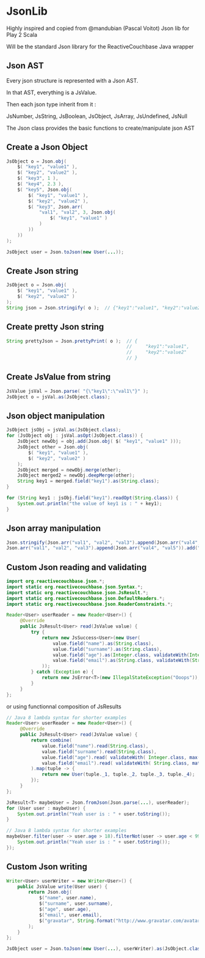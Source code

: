 JsonLib
======================================

Highly inspired and copied from @mandubian (Pascal Voitot) Json lib for Play 2 Scala

Will be the standard Json library for the ReactiveCouchbase Java wrapper

Json AST
--------------------

Every json structure is represented with a Json AST.

In that AST, everything is a JsValue.

Then each json type inherit from it :

JsNumber, JsString, JsBoolean, JsObject, JsArray, JsUndefined, JsNull

The Json class provides the basic functions to create/manipulate json AST

Create a Json Object
--------------------

```java
JsObject o = Json.obj(
    $( "key1", "value1" ),
    $( "key2", "value2" ),
    $( "key3", 1 ),
    $( "key4", 2.3 ),
    $( "key5", Json.obj(
        $( "key1", "value1" ),
        $( "key2", "value2" ),
        $( "key3", Json.arr(
            "val1", "val2", 3, Json.obj(
                $( "key1", "value1" )
            )
        ))
    ))
);

JsObject user = Json.toJson(new User(...));
```

Create Json string
-------------------

```java
JsObject o = Json.obj(
    $( "key1", "value1" ),
    $( "key2", "value2" )
);
String json = Json.stringify( o );  // {"key1":"value1", "key2":"value2"}
```

Create pretty Json string
-------------------------

```java
String prettyJson = Json.prettyPrint( o );  // {
                                            //     "key1":"value1",
                                            //     "key2":"value2"
                                            // }
```

Create JsValue from string
--------------------------

```java
JsValue jsVal = Json.parse( "{\"key1\":\"val1\"}" );
JsObject o = jsVal.as(JsObject.class);
```

Json object manipulation
------------------------

```java
JsObject jsObj = jsVal.as(JsObject.class);
for (JsObject obj : jsVal.asOpt(JsObject.class)) {
    JsObject newObj = obj.add(Json.obj( $( "key1", "value1" )));
    JsObject other = Json.obj(
        $( "key1", "value1" ),
        $( "key2", "value2" )
    );
    JsObject merged = newObj.merge(other);
    JsObject merged2 = newObj.deepMerge(other);
    String key1 = merged.field("key1").as(String.class);
}

for (String key1 : jsObj.field("key1").readOpt(String.class)) {
    System.out.println("the value of key1 is : " + key1);
}
```

Json array manipulation
-----------------------

```java
Json.stringify(Json.arr("val1", "val2", "val3").append(Json.arr("val4", "val5")).add("val6")) // ["val1","val2","val3","val4","val5","val6"]
Json.arr("val1", "val2", "val3").append(Json.arr("val4", "val5")).add("val6").get(5) // val6
```

Custom Json reading and validating
----------------------------------

```java
import org.reactivecouchbase.json.*;
import static org.reactivecouchbase.json.Syntax.*;
import static org.reactivecouchbase.json.JsResult.*;
import static org.reactivecouchbase.json.DefaultReaders.*;
import static org.reactivecouchbase.json.ReaderConstraints.*;

Reader<User> userReader = new Reader<User>() {
     @Override
     public JsResult<User> read(JsValue value) {
         try {
             return new JsSuccess<User>(new User(
                 value.field("name").as(String.class),
                 value.field("surname").as(String.class),
                 value.field("age").as(Integer.class, validateWith(Integer.class, max( 99 ), min( 18 ))),
                 value.field("email").as(String.class, validateWith(String.class, matches( "^[_a-z0-9-]+(\\.[_a-z0-9-]+)*@[a-z0-9-]+(\\.[a-z0-9-]+)+$"))
             ));
         } catch (Exception e) {
             return new JsError<T>(new IllegalStateException("Ooops"));
         }
     }
};
```

or using functionnal composition of JsResults

```java
// Java 8 lambda syntax for shorter examples
Reader<User> userReader = new Reader<User>() {
     @Override
     public JsResult<User> read(JsValue value) {
         return combine(
             value.field("name").read(String.class),
             value.field("surname").read(String.class),
             value.field("age").read( validateWith( Integer.class, max( 99 ), min( 18 ))),
             value.field("email").read( validateWith( String.class, matches( "^[_a-z0-9-]+(\\.[_a-z0-9-]+)*@[a-z0-9-]+(\\.[a-z0-9-]+)+$" ))
         ).map(tuple -> {
             return new User(tuple._1, tuple._2, tuple._3, tuple._4);
         });
     }
};

JsResult<T> maybeUser = Json.fromJson(Json.parse(...), userReader);
for (User user : maybeUser) {
    System.out.println("Yeah user is : " + user.toString());
}

// Java 8 lambda syntax for shorter examples
maybeUser.filter(user -> user.age > 18).filterNot(user -> user.age < 99).map(user -> {
    System.out.println("Yeah user is : " + user.toString());
});
```

Custom Json writing
-------------------

```java
Writer<User> userWriter = new Writer<User>() {
    public JsValue write(User user) {
        return Json.obj(
            $("name", user.name),
            $("surname", user.surname),
            $("age", user.age),
            $("email", user.email),
            $("gravatar", String.format("http://www.gravatar.com/avatar/%s?s=50&d=wavatar", Codec.md5(user.email))
        );
    }
};

JsObject user = Json.toJson(new User(...), userWriter).as(JsObject.class);
```

